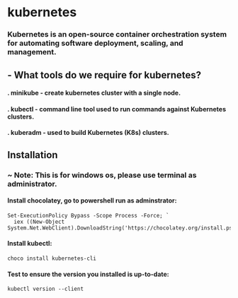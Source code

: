 # kubernetes
### Kubernetes is an open-source container orchestration system for automating software deployment, scaling, and management.

## - What tools do we require for kubernetes?
#### . minikube - create kubernetes cluster with a single node.
#### . kubectl - command line tool used to run commands against Kubernetes clusters.
#### . kuberadm - used to build Kubernetes (K8s) clusters.

## Installation
### ~ Note: This is for windows os, please use terminal as administrator.
#### Install chocolatey, go to powershell run as adminstrator:
```
Set-ExecutionPolicy Bypass -Scope Process -Force; `
  iex ((New-Object System.Net.WebClient).DownloadString('https://chocolatey.org/install.ps1'))
```
#### Install kubectl:
```
choco install kubernetes-cli
```
#### Test to ensure the version you installed is up-to-date:
```
kubectl version --client
```

